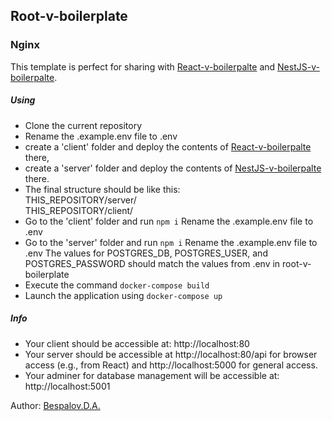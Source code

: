 ## Root-v-boilerplate
###  Nginx

This template is perfect for sharing with [React-v-boilerpalte](https://github.com/Bespalov-D-A/React-v-boilerplate) and [NestJS-v-boilerpalte](https://github.com/Bespalov-D-A/NestJS-v-boilerplate).
#####  Using
- Clone the current repository
- Rename the .example.env file to .env
- create a 'client' folder and deploy the contents of [React-v-boilerpalte](https://github.com/Bespalov-D-A/React-v-boilerplate) there,
- create a 'server' folder and deploy the contents of [NestJS-v-boilerpalte](https://github.com/Bespalov-D-A/NestJS-v-boilerplate) there. 
- The final structure should be like this:  
THIS_REPOSITORY/server/  
THIS_REPOSITORY/client/  
 - Go to the 'client' folder and run ```npm i```
 Rename the .example.env file to .env
 - Go to the 'server' folder and run ```npm i```
 Rename the .example.env file to .env
The values for POSTGRES_DB, POSTGRES_USER, and POSTGRES_PASSWORD should match the values from .env in root-v-boilerplate
 - Execute the command ```docker-compose build```
 - Launch the application using ```docker-compose up```
  
#####  Info
 - Your client should be accessible at: http://localhost:80
 - Your server should be accessible at http://localhost:80/api for browser access (e.g., from React) and http://localhost:5000 for general access.
- Your adminer for database management will be accessible at: http://localhost:5001

Author: [Bespalov.D.A.](https://github.com/Bespalov-D-A)
